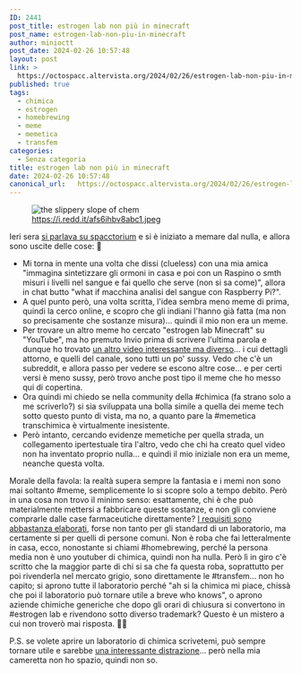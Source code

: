 ```yaml
---
ID: 2441
post_title: estrogen lab non più in minecraft
post_name: estrogen-lab-non-piu-in-minecraft
author: minioctt
post_date: 2024-02-26 10:57:48
layout: post
link: >
  https://octospacc.altervista.org/2024/02/26/estrogen-lab-non-piu-in-minecraft/
published: true
tags:
  - chimica
  - estrogen
  - homebrewing
  - meme
  - memetica
  - transfem
categories:
  - Senza categoria
title: estrogen lab non più in minecraft
date: 2024-02-26 10:57:48
canonical_url:   https://octospacc.altervista.org/2024/02/26/estrogen-lab-non-piu-in-minecraft/
---
```

<!-- wp:image {"id":2440,"sizeSlug":"large"} -->
<figure class="wp-block-image size-large"><img src="{{site.cdnurl}}/assets/uploads/2024/02/20240226_0952006635892220894490258-960x741.jpg" alt="the slippery slope of chem" class="wp-image-2440"/><figcaption class="wp-element-caption"><a href="https://i.redd.it/afs6ihbv8abc1.jpeg">https://i.redd.it/afs6ihbv8abc1.jpeg</a></figcaption></figure>
<!-- /wp:image -->

<!-- wp:paragraph -->
<p></p>
<!-- /wp:paragraph -->

<!-- wp:paragraph -->
<p>Ieri sera <a href="https://matrix.to/#/!vwmDGYVJvlMFABfAUc:matrix.org/$GCoUxINPWvLeYfiERlyEhLZuRR175uNE5tCxwp9mD1w">si parlava su spacctorium</a> e si è iniziato a memare dal nulla, e allora sono uscite delle cose: 🤗</p>
<!-- /wp:paragraph -->

<!-- wp:list -->
<ul><!-- wp:list-item -->
<li>Mi torna in mente una volta che dissi (clueless) con una mia amica "immagina sintetizzare gli ormoni in casa e poi con un Raspino o smth misuri i livelli nel sangue e fai quello che serve (non si sa come)", allora in chat butto "what if macchina analisi del sangue con Raspberry Pi?".</li>
<!-- /wp:list-item -->

<!-- wp:list-item -->
<li>A quel punto però, una volta scritta, l'idea sembra meno meme di prima, quindi la cerco online, e scopro che gli indiani l'hanno già fatta (ma non so precisamente che sostanze misura)... quindi il mio non era un meme.</li>
<!-- /wp:list-item -->

<!-- wp:list-item -->
<li>Per trovare un altro meme ho cercato "estrogen lab Minecraft" su "YouTube", ma ho premuto Invio prima di scrivere l'ultima parola e dunque ho trovato <a href="https://www.youtube.com/watch?v=puAmWKLctrM">un altro video interessante ma diverso</a>... i cui dettagli attorno, e quelli del canale, sono tutti un po' sussy. Vedo che c'è un subreddit, e allora passo per vedere se escono altre cose... e per certi versi è meno sussy, però trovo anche post tipo il meme che ho messo qui di copertina.</li>
<!-- /wp:list-item -->

<!-- wp:list-item -->
<li>Ora quindi mi chiedo se nella community della #chimica (fa strano solo a me scriverlo?) si sia sviluppata una bolla simile a quella dei meme tech sotto questo punto di vista, ma no, a quanto pare la #memetica transchimica è virtualmente inesistente.</li>
<!-- /wp:list-item -->

<!-- wp:list-item -->
<li>Però intanto, cercando evidenze memetiche per quella strada, un collegamento ipertestuale tira l'altro, vedo che chi ha creato quel video non ha inventato proprio nulla... e quindi il mio iniziale non era un meme, neanche questa volta.</li>
<!-- /wp:list-item --></ul>
<!-- /wp:list -->

<!-- wp:paragraph -->
<p>Morale della favola: la realtà supera sempre la fantasia e i memi non sono mai soltanto #meme, semplicemente lo si scopre solo a tempo debito. Però in una cosa non trovo il minimo senso: esattamente, chi è che può materialmente mettersi a fabbricare queste sostanze, e non gli conviene comprarle dalle case farmaceutiche direttamente? <a href="https://hrtcafe.net/hrtcat/guide/">I requisiti sono abbastanza elaborati</a>, forse non tanto per gli standard di un laboratorio, ma certamente si per quelli di persone comuni. Non è roba che fai letteralmente in casa, ecco, nonostante si chiami #homebrewing, perché la persona media non è uno youtuber di chimica, quindi non ha nulla. Però lì in giro c'è scritto che la maggior parte di chi si sa che fa questa roba, soprattutto per poi rivenderla nel mercato grigio, sono direttamente le #transfem... non ho capito; si aprono tutte il laboratorio perché "ah si la chimica mi piace, chissà che poi il laboratorio può tornare utile a breve who knows", o aprono aziende chimiche generiche che dopo gli orari di chiusura si convertono in #estrogen lab e rivendono sotto diverso trademark? Questo è un mistero a cui non troverò mai risposta. 😶‍🌫️</p>
<!-- /wp:paragraph -->

<!-- wp:paragraph -->
<p>P.S. se volete aprire un laboratorio di chimica scrivetemi, può sempre tornare utile e sarebbe <a href="https://octospacc.altervista.org/2024/02/25/quali-distrazioni-per-get-through-this/">una interessante distrazione</a>... però nella mia cameretta non ho spazio, quindi non so.</p>
<!-- /wp:paragraph -->